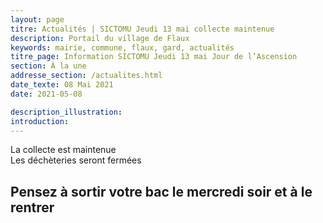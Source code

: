 ```yaml
---
layout: page
titre: Actualités | SICTOMU Jeudi 13 mai collecte maintenue
description: Portail du village de Flaux
keywords: mairie, commune, flaux, gard, actualités
titre_page: Information SICTOMU Jeudi 13 mai Jour de l’Ascension
section: À la une
addresse_section: /actualites.html
date_texte: 08 Mai 2021
date: 2021-05-08

description_illustration: 
introduction: 
---
```





La collecte est maintenue<br>
Les déchèteries seront fermées<br>

## Pensez à sortir votre bac le mercredi soir et à le rentrer<br>

